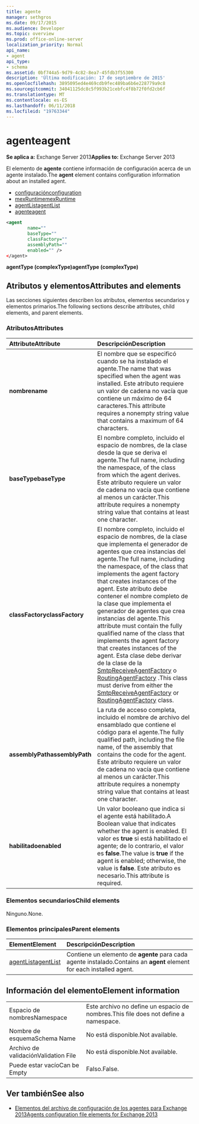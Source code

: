 ```yaml
---
title: agente
manager: sethgros
ms.date: 09/17/2015
ms.audience: Developer
ms.topic: overview
ms.prod: office-online-server
localization_priority: Normal
api_name:
- agent
api_type:
- schema
ms.assetid: 0bf744a5-9d79-4c82-8ea7-45fdb3f55300
description: 'Última modificación: 17 de septiembre de 2015'
ms.openlocfilehash: 3895095ed4e469cdb9fec489ba6b6e228779a9c8
ms.sourcegitcommit: 34041125dc8c5f993b21cebfc4f8b72f0fd2cb6f
ms.translationtype: MT
ms.contentlocale: es-ES
ms.lasthandoff: 06/11/2018
ms.locfileid: "19763344"
---
```

# <a name="agent"></a><span data-ttu-id="155ef-103">agente</span><span class="sxs-lookup"><span data-stu-id="155ef-103">agent</span></span>
  
<span data-ttu-id="155ef-104">**Se aplica a:** Exchange Server 2013</span><span class="sxs-lookup"><span data-stu-id="155ef-104">**Applies to:** Exchange Server 2013</span></span>
  
<span data-ttu-id="155ef-105">El elemento de **agente** contiene información de configuración acerca de un agente instalado.</span><span class="sxs-lookup"><span data-stu-id="155ef-105">The **agent** element contains configuration information about an installed agent.</span></span> 
  
- [<span data-ttu-id="155ef-106">configuración</span><span class="sxs-lookup"><span data-stu-id="155ef-106">configuration</span></span>](configuration.md) 
- [<span data-ttu-id="155ef-107">mexRuntime</span><span class="sxs-lookup"><span data-stu-id="155ef-107">mexRuntime</span></span>](mexruntime.md)
- [<span data-ttu-id="155ef-108">agentList</span><span class="sxs-lookup"><span data-stu-id="155ef-108">agentList</span></span>](agentlist.md)
- [<span data-ttu-id="155ef-109">agente</span><span class="sxs-lookup"><span data-stu-id="155ef-109">agent</span></span>](agent.md)
  
```XML
<agent
        name=""
        baseType=""
        classFactory=""
        assemblyPath=""
        enabled="" />
</agent>
```

<span data-ttu-id="155ef-110">**agentType (complexType)**</span><span class="sxs-lookup"><span data-stu-id="155ef-110">**agentType (complexType)**</span></span>

## <a name="attributes-and-elements"></a><span data-ttu-id="155ef-111">Atributos y elementos</span><span class="sxs-lookup"><span data-stu-id="155ef-111">Attributes and elements</span></span>

<span data-ttu-id="155ef-112">Las secciones siguientes describen los atributos, elementos secundarios y elementos primarios.</span><span class="sxs-lookup"><span data-stu-id="155ef-112">The following sections describe attributes, child elements, and parent elements.</span></span>
  
### <a name="attributes"></a><span data-ttu-id="155ef-113">Atributos</span><span class="sxs-lookup"><span data-stu-id="155ef-113">Attributes</span></span>

|<span data-ttu-id="155ef-114">**Attribute**</span><span class="sxs-lookup"><span data-stu-id="155ef-114">**Attribute**</span></span>|<span data-ttu-id="155ef-115">**Descripción**</span><span class="sxs-lookup"><span data-stu-id="155ef-115">**Description**</span></span>|
|:-----|:-----|
|<span data-ttu-id="155ef-116">**nombre**</span><span class="sxs-lookup"><span data-stu-id="155ef-116">**name**</span></span> <br/> |<span data-ttu-id="155ef-117">El nombre que se especificó cuando se ha instalado el agente.</span><span class="sxs-lookup"><span data-stu-id="155ef-117">The name that was specified when the agent was installed.</span></span> <span data-ttu-id="155ef-118">Este atributo requiere un valor de cadena no vacía que contiene un máximo de 64 caracteres.</span><span class="sxs-lookup"><span data-stu-id="155ef-118">This attribute requires a nonempty string value that contains a maximum of 64 characters.</span></span>  <br/> |
|<span data-ttu-id="155ef-119">**baseType**</span><span class="sxs-lookup"><span data-stu-id="155ef-119">**baseType**</span></span> <br/> |<span data-ttu-id="155ef-120">El nombre completo, incluido el espacio de nombres, de la clase desde la que se deriva el agente.</span><span class="sxs-lookup"><span data-stu-id="155ef-120">The full name, including the namespace, of the class from which the agent derives.</span></span> <span data-ttu-id="155ef-121">Este atributo requiere un valor de cadena no vacía que contiene al menos un carácter.</span><span class="sxs-lookup"><span data-stu-id="155ef-121">This attribute requires a nonempty string value that contains at least one character.</span></span>  <br/> |
|<span data-ttu-id="155ef-122">**classFactory**</span><span class="sxs-lookup"><span data-stu-id="155ef-122">**classFactory**</span></span> <br/> |<span data-ttu-id="155ef-123">El nombre completo, incluido el espacio de nombres, de la clase que implementa el generador de agentes que crea instancias del agente.</span><span class="sxs-lookup"><span data-stu-id="155ef-123">The full name, including the namespace, of the class that implements the agent factory that creates instances of the agent.</span></span> <span data-ttu-id="155ef-124">Este atributo debe contener el nombre completo de la clase que implementa el generador de agentes que crea instancias del agente.</span><span class="sxs-lookup"><span data-stu-id="155ef-124">This attribute must contain the fully qualified name of the class that implements the agent factory that creates instances of the agent.</span></span> <span data-ttu-id="155ef-125">Esta clase debe derivar de la clase de la [SmtpReceiveAgentFactory](https://msdn.microsoft.com/library/Microsoft.Exchange.Data.Transport.Smtp.SmtpReceiveAgentFactory.aspx) o [RoutingAgentFactory](https://msdn.microsoft.com/library/Microsoft.Exchange.Data.Transport.Routing.RoutingAgentFactory.aspx) .</span><span class="sxs-lookup"><span data-stu-id="155ef-125">This class must derive from either the [SmtpReceiveAgentFactory](https://msdn.microsoft.com/library/Microsoft.Exchange.Data.Transport.Smtp.SmtpReceiveAgentFactory.aspx) or [RoutingAgentFactory](https://msdn.microsoft.com/library/Microsoft.Exchange.Data.Transport.Routing.RoutingAgentFactory.aspx) class.</span></span>  <br/> |
|<span data-ttu-id="155ef-126">**assemblyPath**</span><span class="sxs-lookup"><span data-stu-id="155ef-126">**assemblyPath**</span></span> <br/> |<span data-ttu-id="155ef-127">La ruta de acceso completa, incluido el nombre de archivo del ensamblado que contiene el código para el agente.</span><span class="sxs-lookup"><span data-stu-id="155ef-127">The fully qualified path, including the file name, of the assembly that contains the code for the agent.</span></span> <span data-ttu-id="155ef-128">Este atributo requiere un valor de cadena no vacía que contiene al menos un carácter.</span><span class="sxs-lookup"><span data-stu-id="155ef-128">This attribute requires a nonempty string value that contains at least one character.</span></span>  <br/> |
|<span data-ttu-id="155ef-129">**habilitado**</span><span class="sxs-lookup"><span data-stu-id="155ef-129">**enabled**</span></span> <br/> |<span data-ttu-id="155ef-130">Un valor booleano que indica si el agente está habilitado.</span><span class="sxs-lookup"><span data-stu-id="155ef-130">A Boolean value that indicates whether the agent is enabled.</span></span> <span data-ttu-id="155ef-131">El valor es **true** si está habilitado el agente; de lo contrario, el valor es **false**.</span><span class="sxs-lookup"><span data-stu-id="155ef-131">The value is **true** if the agent is enabled; otherwise, the value is **false**.</span></span> <span data-ttu-id="155ef-132">Este atributo es necesario.</span><span class="sxs-lookup"><span data-stu-id="155ef-132">This attribute is required.</span></span>  <br/> |
   
### <a name="child-elements"></a><span data-ttu-id="155ef-133">Elementos secundarios</span><span class="sxs-lookup"><span data-stu-id="155ef-133">Child elements</span></span>

<span data-ttu-id="155ef-134">Ninguno.</span><span class="sxs-lookup"><span data-stu-id="155ef-134">None.</span></span>
  
### <a name="parent-elements"></a><span data-ttu-id="155ef-135">Elementos principales</span><span class="sxs-lookup"><span data-stu-id="155ef-135">Parent elements</span></span>

|<span data-ttu-id="155ef-136">**Element**</span><span class="sxs-lookup"><span data-stu-id="155ef-136">**Element**</span></span>|<span data-ttu-id="155ef-137">**Descripción**</span><span class="sxs-lookup"><span data-stu-id="155ef-137">**Description**</span></span>|
|:-----|:-----|
|[<span data-ttu-id="155ef-138">agentList</span><span class="sxs-lookup"><span data-stu-id="155ef-138">agentList</span></span>](agentlist.md) <br/> |<span data-ttu-id="155ef-139">Contiene un elemento de **agente** para cada agente instalado.</span><span class="sxs-lookup"><span data-stu-id="155ef-139">Contains an **agent** element for each installed agent.</span></span>  <br/> |
   
## <a name="element-information"></a><span data-ttu-id="155ef-140">Información del elemento</span><span class="sxs-lookup"><span data-stu-id="155ef-140">Element information</span></span>

|||
|:-----|:-----|
|<span data-ttu-id="155ef-141">Espacio de nombres</span><span class="sxs-lookup"><span data-stu-id="155ef-141">Namespace</span></span>  <br/> |<span data-ttu-id="155ef-142">Este archivo no define un espacio de nombres.</span><span class="sxs-lookup"><span data-stu-id="155ef-142">This file does not define a namespace.</span></span>  <br/> |
|<span data-ttu-id="155ef-143">Nombre de esquema</span><span class="sxs-lookup"><span data-stu-id="155ef-143">Schema Name</span></span>  <br/> |<span data-ttu-id="155ef-144">No está disponible.</span><span class="sxs-lookup"><span data-stu-id="155ef-144">Not available.</span></span>  <br/> |
|<span data-ttu-id="155ef-145">Archivo de validación</span><span class="sxs-lookup"><span data-stu-id="155ef-145">Validation File</span></span>  <br/> |<span data-ttu-id="155ef-146">No está disponible.</span><span class="sxs-lookup"><span data-stu-id="155ef-146">Not available.</span></span>  <br/> |
|<span data-ttu-id="155ef-147">Puede estar vacío</span><span class="sxs-lookup"><span data-stu-id="155ef-147">Can be Empty</span></span>  <br/> |<span data-ttu-id="155ef-148">Falso.</span><span class="sxs-lookup"><span data-stu-id="155ef-148">False.</span></span>  <br/> |
   
## <a name="see-also"></a><span data-ttu-id="155ef-149">Ver también</span><span class="sxs-lookup"><span data-stu-id="155ef-149">See also</span></span>

- [<span data-ttu-id="155ef-150">Elementos del archivo de configuración de los agentes para Exchange 2013</span><span class="sxs-lookup"><span data-stu-id="155ef-150">Agents configuration file elements for Exchange 2013</span></span>](agents-configuration-file-elements-for-exchange-2013.md)

